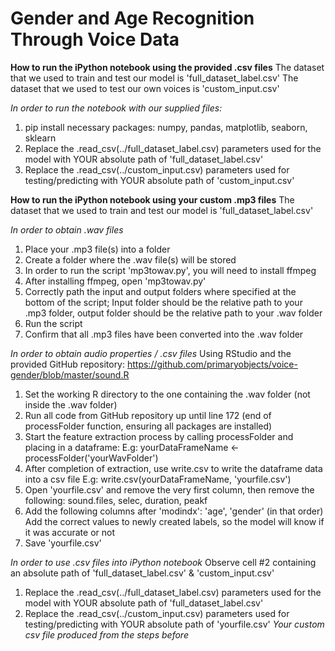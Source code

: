# Gender and Age Recognition Through Voice Data

**How to run the iPython notebook using the provided .csv files**
The dataset that we used to train and test our model is 'full_dataset_label.csv'
The dataset that we used to test our own voices is 'custom_input.csv'

*In order to run the notebook with our supplied files:*
1. pip install necessary packages: numpy, pandas, matplotlib, seaborn, sklearn
2. Replace the .read_csv(../full_dataset_label.csv) parameters used for the model with YOUR absolute path of 'full_dataset_label.csv'
3. Replace the .read_csv(../custom_input.csv) parameters used for testing/predicting with YOUR absolute path of 'custom_input.csv' 

**How to run the iPython notebook using your custom .mp3 files**
The dataset that we used to train and test our model is 'full_dataset_label.csv'

*In order to obtain .wav files*
1. Place your .mp3 file(s) into a folder
2. Create a folder where the .wav file(s) will be stored
3. In order to run the script 'mp3towav.py', you will need to install ffmpeg
4. After installing ffmpeg, open 'mp3towav.py'
5. Correctly path the input and output folders where specified at the bottom of the script; Input folder should be the relative path to your .mp3 folder, output folder should be the relative path to your .wav folder
6. Run the script
7. Confirm that all .mp3 files have been converted into the .wav folder

*In order to obtain audio properties / .csv files*
Using RStudio and the provided GitHub repository: https://github.com/primaryobjects/voice-gender/blob/master/sound.R
1. Set the working R directory to the one containing the .wav folder (not inside the .wav folder)
2. Run all code from GitHub repository up until line 172 (end of processFolder function, ensuring all packages are installed)
3. Start the feature extraction process by calling processFolder and placing in a dataframe:
    E.g: yourDataFrameName <- processFolder('yourWavFolder')
4. After completion of extraction, use write.csv to write the dataframe data into a csv file
    E.g: write.csv(yourDataFrameName, 'yourfile.csv')
5. Open 'yourfile.csv' and remove the very first column, then remove the following: sound.files, selec, duration, peakf
6. Add the following columns after 'modindx': 'age', 'gender' (in that order)
    Add the correct values to newly created labels, so the model will know if it was accurate or not
7. Save 'yourfile.csv'

*In order to use .csv files into iPython notebook*
Observe cell #2 containing an absolute path of 'full_dataset_label.csv' & 'custom_input.csv'
1. Replace the .read_csv(../full_dataset_label.csv) parameters used for the model with YOUR absolute path of 'full_dataset_label.csv'
2. Replace the .read_csv(../custom_input.csv) parameters used for testing/predicting with YOUR absolute path of 'yourfile.csv' 
    *Your custom csv file produced from the steps before*
